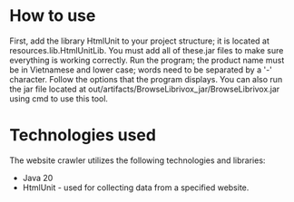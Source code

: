 # How to use
First, add the library HtmlUnit to your project structure; it is located at resources.lib.HtmlUnitLib. You must add all of these.jar files to make sure everything is working correctly.
Run the program; the product name must be in Vietnamese and lower case; words need to be separated by a '-' character.
Follow the options that the program displays.
You can also run the jar file located at out/artifacts/BrowseLibrivox_jar/BrowseLibrivox.jar using cmd to use this tool.
# Technologies used
The website crawler utilizes the following technologies and libraries:
- Java 20
- HtmlUnit - used for collecting data from a specified website.
